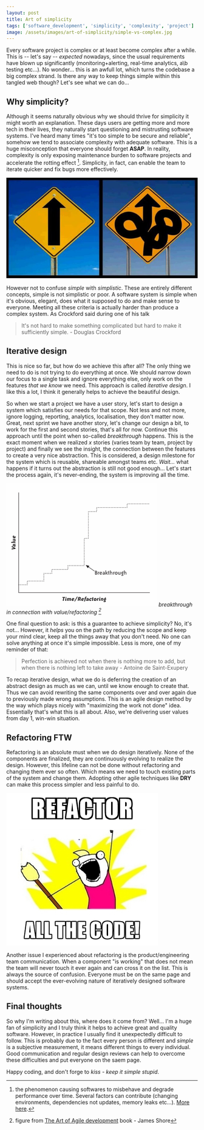 ```yaml
---
layout: post
title: Art of simplicity
tags: ['software_development', 'simplicity', 'complexity', 'project']
image: /assets/images/art-of-simplicity/simple-vs-complex.jpg
---
```


Every software project is complex or at least become complex after a while. This is -- let's say -- *expected* nowadays, since the usual requirements have blown up significantly (monitoring+alerting, real-time analytics, a\b testing etc...). No wonder... this is an awfull lot, which turns the codebase a big complex strand. Is there any way to keep things simple within this tangled web though? Let's see what we can do...

## Why simplicity?
Although it seems naturally obvious why we should thrive for simplicity it might worth an explanation. These days users are getting more and more tech in their lives, they naturally start questioning and mistrusting software systems. I've heard many times "it's too simple to be secure and reliable", somehow we tend to associate complexity with adequate software. This is a huge misconception that everyone should forget **ASAP**. In reality, complexity is only exposing maintenance burden to software projects and accelerate the rotting effect [^1]. Simplicity, in fact, can enable the team to iterate quicker and fix bugs more effectively.

![simple-vs-complex](/assets/images/art-of-simplicity/simple-vs-complex.jpg)

However not to confuse *simple* with *simplistic*. These are entirely different concepts, simple is not simplistic or poor. A software system is simple when it's obvious, elegant, does what it supposed to do and make sense to everyone. Meeting all these criteria is actually harder than produce a complex system. As Crockford said during one of his talk

> It's not hard to make something complicated but hard to make it sufficiently simple. - Douglas Crockford

## Iterative design
This is nice so far, but how do we achieve this after all? The only thing we need to do is not trying to do everything at once. We should narrow down our focus to a single task and ignore everything else, only work on the features *that we know* we need. This approach is called *iterative design*. I like this a lot, I think it generally helps to achieve the beautiful design.

So when we start a project we have a user story, let's start to design a system which satisfies our needs for that scope. Not less and not more, ignore logging, reporting, analytics, localisation, they don't matter now. Great, next sprint we have another story, let's change our design a bit, to work for the first and second stories, that's all for now. Continue this approach until the point when so-called *breakthrough* happens. This is the exact moment when we realized *x* stories (varies team by team, project by project) and finally we see the insight, the connection between the features to create a very nice abstraction. This is considered, a design milestone for the system which is reusable, shareable amongst teams etc. *Wait...* what happens if it turns out the abstraction is still not good enough... Let's start the process again, it's never-ending, the system is improving all the time.

![iterative_design](/assets/images/art-of-simplicity/iterative_design.gif)
*breakthrough in connection with value/refactoring [^2]*

One final question to ask: is this a guarantee to achieve simplicity? No, it's not... However, it *helps* you on the path by reducing the scope and keep your mind clear, keep all the things away that you don't need. No one can solve anything at once it's simple impossible. Less is more, one of my reminder of that:

> Perfection is achieved not when there is nothing more to add, but when there is nothing left to take away - Antoine de Saint-Exupery

To recap iterative design, what we do is deferring the creation of an abstract design as much as we can, until we know enough to create that. Thus we can avoid rewriting the same components over and over again due to previously made wrong assumptions. This is an agile design method by the way which plays nicely with "maximizing the work not done" idea. Essentially that's what this is all about. Also, we're delivering user values from day 1, win-win situation.

## Refactoring FTW
Refactoring is an absolute must when we do design iteratively. None of the components are finalized, they are continuously evolving to realize the design. However, this lifeline can not be done without refactoring and changing them ever so often. Which means we need to touch existing parts of the system and change them. Adopting other agile techniques like **DRY** can make this process simpler and less painful to do.

![refactor](/assets/images/art-of-simplicity/refactor.jpg)

Another issue I experienced about refactoring is the product/engineering team communication. When a component "is working" that does not mean the team will never touch it ever again and can cross it on the list. This is always the source of confusion. Everyone must be on the same page and should accept the ever-evolving nature of iteratively designed software systems.

## Final thoughts
So why I'm writing about this, where does it come from? Well... I'm a huge fan of simplicity and I truly think it helps to achieve great and quality software. However, in practice I usually find it unexpectedly difficult to follow. This is probably due to the fact every person is different and *simple* is a subjective measurement, it means different things to every individual. Good communication and regular design reviews can help to overcome these difficulties and put everyone on the saem page.

Happy coding, and don't forge to *kiss - keep it simple stupid*.

[^1]: the phenomenon causing softwares to misbehave and degrade performance over time. Several factors can contribute (changing environments, dependencies not updates, memory leaks etc...). [More here](https://en.wikipedia.org/wiki/Software_rot).

[^2]: figure from [The Art of Agile development](http://www.jamesshore.com/Agile-Book) book - James Shore
